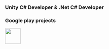 ### Unity C# Developer & .Net C# Developer

### Google play projects
<a href="[https://www.instagram.com/thepiyushmalhotra/](https://play.google.com/store/apps/details?id=com.InsomniaStudio.FitPlus&hl=en)">
  <img height="50" src="[https://user-images.githubusercontent.com/46517096/166974368-9798f39f-1f46-499c-b14e-81f0a3f83a06.png](https://www.iconfinder.com/icons/4202002/apps_google_googleplay_play_logo_social_social%20media_icon)"/>
</a>
<!--
**Westtly25/Westtly25** is a ✨ _special_ ✨ repository because its `README.md` (this file) appears on your GitHub profile.

Here are some ideas to get you started:

- 🔭 I’m currently working on ...
- 🌱 I’m currently learning ...
- 👯 I’m looking to collaborate on ...
- 🤔 I’m looking for help with ...
- 💬 Ask me about ...
- 📫 How to reach me: ...
- 😄 Pronouns: ...
- ⚡ Fun fact: ...
-->
